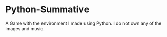 # Python-Summative
A Game with the environment I made using Python. I do not own any of the images and music.
